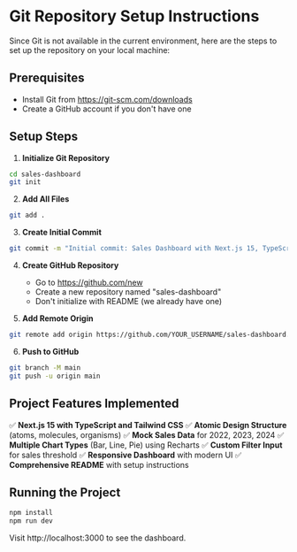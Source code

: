 # Git Repository Setup Instructions

Since Git is not available in the current environment, here are the steps to set up the repository on your local machine:

## Prerequisites
- Install Git from https://git-scm.com/downloads
- Create a GitHub account if you don't have one

## Setup Steps

1. **Initialize Git Repository**
```bash
cd sales-dashboard
git init
```

2. **Add All Files**
```bash
git add .
```

3. **Create Initial Commit**
```bash
git commit -m "Initial commit: Sales Dashboard with Next.js 15, TypeScript, and Tailwind CSS"
```

4. **Create GitHub Repository**
   - Go to https://github.com/new
   - Create a new repository named "sales-dashboard"
   - Don't initialize with README (we already have one)

5. **Add Remote Origin**
```bash
git remote add origin https://github.com/YOUR_USERNAME/sales-dashboard.git
```

6. **Push to GitHub**
```bash
git branch -M main
git push -u origin main
```

## Project Features Implemented

✅ **Next.js 15 with TypeScript and Tailwind CSS**
✅ **Atomic Design Structure** (atoms, molecules, organisms)
✅ **Mock Sales Data** for 2022, 2023, 2024
✅ **Multiple Chart Types** (Bar, Line, Pie) using Recharts
✅ **Custom Filter Input** for sales threshold
✅ **Responsive Dashboard** with modern UI
✅ **Comprehensive README** with setup instructions

## Running the Project

```bash
npm install
npm run dev
```

Visit http://localhost:3000 to see the dashboard.
